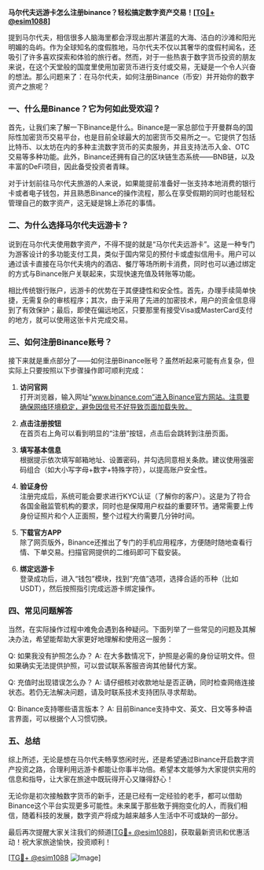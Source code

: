 **马尔代夫远游卡怎么注册binance？轻松搞定数字资产交易！[[TG💪+ @esim1088](https://t.me/s/esim1088)]**

提到马尔代夫，相信很多人脑海里都会浮现出那片湛蓝的大海、洁白的沙滩和阳光明媚的岛屿。作为全球知名的度假胜地，马尔代夫不仅以其奢华的度假村闻名，还吸引了许多喜欢探索和体验的旅行者。然而，对于一些热衷于数字货币投资的朋友来说，在这个天堂般的国度里使用加密货币进行支付或交易，无疑是一个令人兴奋的想法。那么问题来了：在马尔代夫，如何注册Binance（币安）并开始你的数字资产之旅呢？

### 一、什么是Binance？它为何如此受欢迎？

首先，让我们来了解一下Binance是什么。Binance是一家总部位于开曼群岛的国际性加密货币交易平台，也是目前全球最大的加密货币交易所之一。它提供了包括比特币、以太坊在内的多种主流数字货币的买卖服务，并且支持法币入金、OTC交易等多种功能。此外，Binance还拥有自己的区块链生态系统——BNB链，以及丰富的DeFi项目，因此备受投资者青睐。

对于计划前往马尔代夫旅游的人来说，如果能提前准备好一张支持本地消费的银行卡或者电子钱包，并且熟悉Binance的操作流程，那么在享受假期的同时也能轻松管理自己的数字资产，这无疑是锦上添花的事情。

### 二、为什么选择马尔代夫远游卡？

说到在马尔代夫使用数字资产，不得不提的就是“马尔代夫远游卡”。这是一种专门为游客设计的多功能支付工具，类似于国内常见的预付卡或虚拟信用卡。用户可以通过该卡直接在马尔代夫境内的酒店、餐厅等场所刷卡消费，同时也可以通过绑定的方式与Binance账户关联起来，实现快速充值及转账等功能。

相比传统银行账户，远游卡的优势在于其便捷性和安全性。首先，办理手续简单快捷，无需复杂的审核程序；其次，由于采用了先进的加密技术，用户的资金信息得到了有效保护；最后，即使在偏远地区，只要那里有接受Visa或MasterCard支付的地方，就可以使用这张卡片完成交易。

### 三、如何注册Binance账号？

接下来就是重点部分了——如何注册Binance账号？虽然听起来可能有点复杂，但实际上只要按照以下步骤操作即可顺利完成：

1. **访问官网**  
   打开浏览器，输入网址“www.binance.com”进入Binance官方网站。注意要确保网络环境稳定，避免因信号不好导致页面加载失败。

2. **点击注册按钮**  
   在首页右上角可以看到明显的“注册”按钮，点击后会跳转到注册页面。

3. **填写基本信息**  
   根据提示依次填写邮箱地址、设置密码，并勾选同意相关条款。建议使用强密码组合（如大小写字母+数字+特殊字符），以提高账户安全性。

4. **验证身份**  
   注册完成后，系统可能会要求进行KYC认证（了解你的客户）。这是为了符合各国金融监管机构的要求，同时也是保障用户权益的重要环节。通常需要上传身份证照片和个人正面照，整个过程大约需要几分钟时间。

5. **下载官方APP**  
   除了网页版外，Binance还推出了专门的手机应用程序，方便随时随地查看行情、下单交易。扫描官网提供的二维码即可下载安装。

6. **绑定远游卡**  
   登录成功后，进入“钱包”模块，找到“充值”选项，选择合适的币种（比如USDT），然后按照指引完成远游卡绑定操作。

### 四、常见问题解答

当然，在实际操作过程中难免会遇到各种疑问。下面列举了一些常见的问题及其解决办法，希望能帮助大家更好地理解和使用这一服务：

Q: 如果我没有护照怎么办？
A: 在大多数情况下，护照是必需的身份证明文件。但如果确实无法提供护照，可以尝试联系客服咨询其他替代方案。

Q: 充值时出现错误怎么办？
A: 请仔细核对收款地址是否正确，同时检查网络连接状态。若仍无法解决问题，请及时联系技术支持团队寻求帮助。

Q: Binance支持哪些语言版本？
A: 目前Binance支持中文、英文、日文等多种语言界面，可以根据个人习惯切换。

### 五、总结

综上所述，无论是想在马尔代夫畅享悠闲时光，还是希望通过Binance开启数字资产投资之路，合理利用远游卡都能让你事半功倍。希望本文能够为大家提供实用的信息和指导，让大家在旅途中既玩得开心又赚得舒心！

无论你是初次接触数字货币的新手，还是已经有一定经验的老手，都可以借助Binance这个平台实现更多可能性。未来属于那些敢于拥抱变化的人，而我们相信，随着科技的发展，数字资产将成为越来越多人生活中不可或缺的一部分。

最后再次提醒大家关注我们的频道[[TG💪+ @esim1088](https://t.me/s/esim1088)]，获取最新资讯和优惠活动！祝大家旅途愉快，投资顺利！

[[TG💪+ @esim1088](https://t.me/s/esim1088) ![Image](https://i.postimg.cc/4NQfJmqS/Snipaste-2025-05-13-00-14-12.png)]